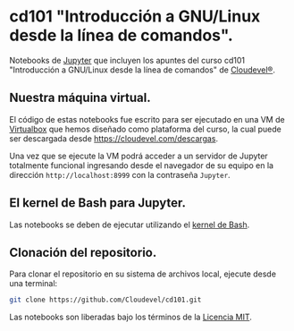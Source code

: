 
# cd101 "Introducción a GNU/Linux desde la línea de comandos".


Notebooks de [Jupyter](https://jupyter.org) que incluyen los apuntes del curso cd101 "Introducción a GNU/Linux desde la línea de comandos" de [Cloudevel®](https://cloudevel.com). 

## Nuestra máquina virtual.

El código de estas notebooks fue escrito para ser ejecutado en una VM de [Virtualbox](https://virtualbox.org) que hemos diseñado como plataforma del curso, la cual puede ser descargada desde https://cloudevel.com/descargas. 

Una vez que se ejecute la VM podrá acceder a un servidor de Jupyter totalmente funcional ingresando desde el navegador de su equipo en la dirección ```http://localhost:8999``` con la contraseña ```Jupyter```.


## El kernel de Bash para Jupyter.

Las notebooks se deben de ejecutar utilizando el [kernel de Bash](https://github.com/takluyver/bash_kernel).


## Clonación del repositorio.

Para clonar el repositorio en su sistema de archivos local, ejecute desde una terminal:

``` bash
git clone https://github.com/Cloudevel/cd101.git
```

Las notebooks son liberadas bajo los términos de la [Licencia MIT](LICENSE).
